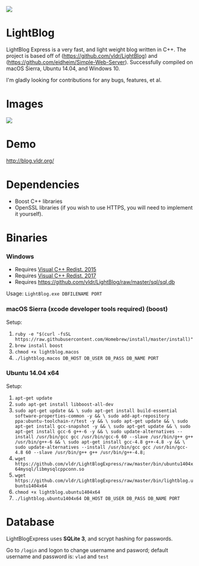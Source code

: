 <img src="http://i.imgur.com/1HMmEwX.png" />

# LightBlog
LightBlog Express is a very fast, and light weight blog written in C++. The project is based off of (https://github.com/vldr/LightBlog) and (https://github.com/eidheim/Simple-Web-Server). Successfully compiled on macOS Sierra, Ubuntu 14.04, and Windows 10.

I'm gladly looking for contributions for any bugs, features, et al.

# Images
<img src="http://i.imgur.com/O2mPMCJ.gif" />

# Demo 
http://blog.vldr.org/

# Dependencies
* Boost C++ libraries
* OpenSSL libraries (if you wish to use HTTPS, you will need to implement it yourself).

# Binaries
### Windows
- Requires <a href="https://www.microsoft.com/en-ca/download/details.aspx?id=48145">Visual C++ Redist. 2015</a><br>
- Requires <a href="https://go.microsoft.com/fwlink/?LinkId=746572">Visual C++ Redist. 2017</a><br>
- Requires https://github.com/vldr/LightBlog/raw/master/sql/sql.db

Usage: `LightBlog.exe DBFILENAME PORT`

### macOS Sierra (xcode developer tools required) (boost)
Setup: 
1. `ruby -e "$(curl -fsSL https://raw.githubusercontent.com/Homebrew/install/master/install)"`
2. `brew install boost`
3. `chmod +x lightblog.macos`
4. `./lightblog.macos DB_HOST DB_USER DB_PASS DB_NAME PORT`

### Ubuntu 14.04 x64
Setup:
1. `apt-get update`
2. `sudo apt-get install libboost-all-dev`
3. `sudo apt-get update && \
sudo apt-get install build-essential software-properties-common -y && \
sudo add-apt-repository ppa:ubuntu-toolchain-r/test -y && \
sudo apt-get update && \
sudo apt-get install gcc-snapshot -y && \
sudo apt-get update && \
sudo apt-get install gcc-6 g++-6 -y && \
sudo update-alternatives --install /usr/bin/gcc gcc /usr/bin/gcc-6 60 --slave /usr/bin/g++ g++ /usr/bin/g++-6 && \
sudo apt-get install gcc-4.8 g++-4.8 -y && \
sudo update-alternatives --install /usr/bin/gcc gcc /usr/bin/gcc-4.8 60 --slave /usr/bin/g++ g++ /usr/bin/g++-4.8;`
4. `wget https://github.com/vldr/LightBlogExpress/raw/master/bin/ubuntu1404x64mysql/libmysqlcppconn.so`
5. `wget https://github.com/vldr/LightBlogExpress/raw/master/bin/lightblog.ubuntu1404x64`
6. `chmod +x lightblog.ubuntu1404x64`
7. `./lightblog.ubuntu1404x64 DB_HOST DB_USER DB_PASS DB_NAME PORT`

# Database
LightBlogExpress uses <b>SQLite 3</b>, and scrypt hashing for passwords.

Go to `/login` and logon to change username and pasword; default username and password is:
`vlad` and `test`


